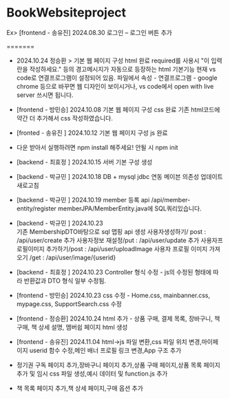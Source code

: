 # BookWebsiteproject

Ex> [frontend - 송유진] 2024.08.30 로그인 – 로그인 버튼 추가

=======
+ 2024.10.24 정승환 > 기본 웹 페이지 구성 html 완료
required를 사용시 "이 입력란을 작성하세요." 등의 경고메시지가 자동으로 등장하는 html 기본기능
현재 vs code로 연결프로그램이 설정되어 있음. 파일에서 속성 - 연결프로그램 - google chrome 등으로 바꾸면 웹 디자인이 보이시거나, vs code에서 open with live server 쓰시면 됩니다.

+ [frontend - 방민승] 2024.10.08 기본 웹 페이지 구성 css 완료
기존 html코드에 약간 더 추가해서 css 작성하였습니다.

+ [fronted - 송유진 ] 2024.10.12 기본 웹 페이지 구성 js 완료
+ 다운 받아서 실행하려면 npm install 해주세요! 안될 시 npm init

+ [backend - 최효정 ] 2024.10.15 서버 기본 구성 생성

+ [backend - 박규민 ] 2024.10.18 DB + mysql jdbc 연동 
메이븐 의존성 업데이트 새로고침 

+ [backend - 박규민 ] 2024.10.19 member 등록 api
/api/member-entity/register 
memberJPA/MemberEntity.java에 SQL쿼리있습니다. 

+ [backend - 박규민 ] 2024.10.23  
 기존 MembershipDTO바탕으로 sql 맵핑 api 생성
사용자생성하기/ post : /api/user/create 추가
사용자정보 재설정/put : /api/user/update 추가
사용자프로필이미지 추가하기/post : /api/user/uploadImage
사용자 프로필 이미지 가져오기 /get : /api/user/image/{userid}

+ [backend - 최효정 ] 2024.10.23 Controller 형식 수정 - js의 수정된 형태에 따라 반환값과 DTO 형식 일부 수정됨.

+ [frontend - 방민승] 2024.10.23 css 수정 - Home.css, mainbanner.css, mypage.css, SupportSearch.css 수정

+ [frontend - 정승환] 2024.10.24 html 추가 - 상품 구매, 결제 목록, 장바구니, 책 구매, 책 상세 설명, 멤버쉽 페이지 html 생성

+ [frontend - 송유진] 2024.11.04 html->js 파일 변환,css 파일 위치 변경,마이페이지 userid 함수 수정,메인 배너 프로필 링크 변경,App 구조 추가
+ 정기권 구독 페이지 추가,장바구니 페이지 추가,상품 구매 페이지,상품 목록 페이지 추가 및 임시 css 파일 생성,예시 데이터 및 function.js 추가
+ 책 목록 페이지 추가,책 상세 페이지,구매 옵션 추가
